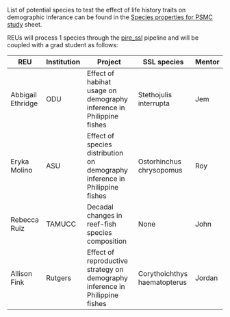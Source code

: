 List of potential species to test the effect of life history traits on demographic inferance can be found in the [Species properties for PSMC study](https://docs.google.com/spreadsheets/d/1tqMv7CpAdvsZi8Izi8mZp5efSnAsTzIuZDRS1KeV9Bk/edit#gid=0) sheet.


REUs will process 1 species through the [pire_ssl](https://github.com/philippinespire/pire_ssl_data_processing) pipeline and will be coupled with a grad student as follows:

|REU | Institution | Project | SSL species | Mentor |
| --- | --- | --- | --- | --- |
|Abbigail Ethridge | ODU | Effect of habihat usage on demography inference in Philippine fishes | Stethojulis interrupta | Jem |
|Eryka Molino | ASU | Effect of species distribution on demography inference in Philippine fishes | Ostorhinchus chrysopomus | Roy |
|Rebecca Ruiz | TAMUCC | Decadal changes in reef-fish species composition | None | John | 
|Allison Fink | Rutgers | Effect of reproductive strategy on demography inference  in Philippine fishes | Corythoichthys haematopterus | Jordan |$
  

